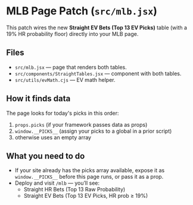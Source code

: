 # MLB Page Patch (`src/mlb.jsx`)

This patch wires the new **Straight EV Bets (Top 13 EV Picks)** table (with a 19% HR probability floor) directly into your MLB page.

## Files
- `src/mlb.jsx` — page that renders both tables.
- `src/components/StraightTables.jsx` — component with both tables.
- `src/utils/evMath.cjs` — EV math helper.

## How it finds data
The page looks for today's picks in this order:
1. `props.picks` (if your framework passes data as props)
2. `window.__PICKS__` (assign your picks to a global in a prior script)
3. otherwise uses an empty array

## What you need to do
- If your site already has the picks array available, expose it as `window.__PICKS__` before this page runs, or pass it as a prop.
- Deploy and visit `/mlb` — you’ll see:
  - Straight HR Bets (Top 13 Raw Probability)
  - Straight EV Bets (Top 13 EV Picks, HR prob ≥ 19%)
